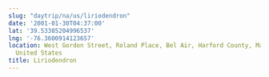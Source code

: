 ```yaml
---
slug: "daytrip/na/us/liriodendron"
date: '2001-01-30T04:37:00'
lat: '39.53385204996537'
lng: '-76.3600914123657'
location: West Gordon Street, Roland Place, Bel Air, Harford County, Maryland, 21014,
  United States
title: Liriodendron
---
```



